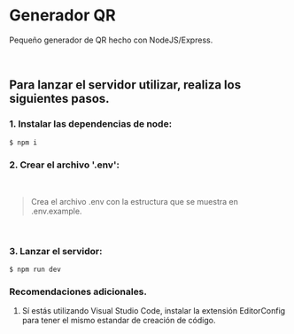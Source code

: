 # Generador QR

Pequeño generador de QR hecho con NodeJS/Express.

<br>

## Para lanzar el servidor utilizar, realiza los siguientes pasos.

### 1. Instalar las dependencias de node:

```sh
$ npm i
```

### 2. Crear el archivo '.env':

<br>

> Crea el archivo .env con la estructura que se muestra en .env.example.

<br>

### 3. Lanzar el servidor:

```
$ npm run dev
```

### Recomendaciones adicionales.

1. Sí estás utilizando Visual Studio Code, instalar la extensión EditorConfig
   para tener el mismo estandar de creación de código.
